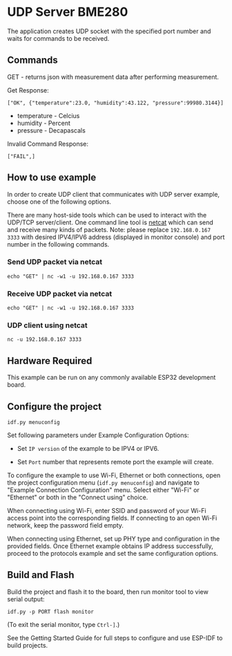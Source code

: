 
# UDP Server BME280 

The application creates UDP socket with the specified port number and waits for commands to be received.

## Commands

GET - returns json with measurement data after performing measurement.  

Get Response:

```
["OK", {"temperature":23.0, "humidity":43.122, "pressure":99980.3144}]
```
* temperature - Celcius
* humidity - Percent
* pressure - Decapascals

Invalid Command Response:

```
["FAIL",]
```


## How to use example

In order to create UDP client that communicates with UDP server example, choose one of the following options.

There are many host-side tools which can be used to interact with the UDP/TCP server/client. 
One command line tool is [netcat](http://netcat.sourceforge.net) which can send and receive many kinds of packets. 
Note: please replace `192.168.0.167 3333` with desired IPV4/IPV6 address (displayed in monitor console) and port number in the following commands.

### Send UDP packet via netcat
```
echo "GET" | nc -w1 -u 192.168.0.167 3333
```

### Receive UDP packet via netcat
```
echo "GET" | nc -w1 -u 192.168.0.167 3333
```

### UDP client using netcat
```
nc -u 192.168.0.167 3333
```

## Hardware Required

This example can be run on any commonly available ESP32 development board.

## Configure the project

```
idf.py menuconfig
```

Set following parameters under Example Configuration Options:

* Set `IP version` of the example to be IPV4 or IPV6.

* Set `Port` number that represents remote port the example will create.

To configure the example to use Wi-Fi, Ethernet or both connections, open the project configuration menu (`idf.py menuconfig`) and navigate to "Example Connection Configuration" menu. Select either "Wi-Fi" or "Ethernet" or both in the "Connect using" choice.

When connecting using Wi-Fi, enter SSID and password of your Wi-Fi access point into the corresponding fields. If connecting to an open Wi-Fi network, keep the password field empty.

When connecting using Ethernet, set up PHY type and configuration in the provided fields. Once Ethernet example obtains IP address successfully, proceed to the protocols example and set the same configuration options.

## Build and Flash

Build the project and flash it to the board, then run monitor tool to view serial output:

```
idf.py -p PORT flash monitor
```

(To exit the serial monitor, type ``Ctrl-]``.)

See the Getting Started Guide for full steps to configure and use ESP-IDF to build projects.
